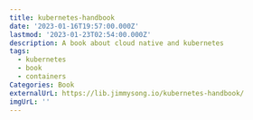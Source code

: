 ```yaml
---
title: kubernetes-handbook
date: '2023-01-16T19:57:00.000Z'
lastmod: '2023-01-23T02:54:00.000Z'
description: A book about cloud native and kubernetes
tags:
  - kubernetes
  - book
  - containers
Categories: Book
externalUrL: https://lib.jimmysong.io/kubernetes-handbook/
imgUrL: ''
---
```

